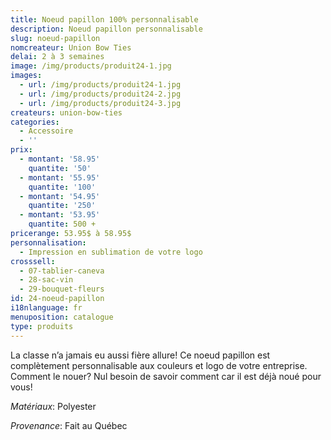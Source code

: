 ```yaml
---
title: Noeud papillon 100% personnalisable
description: Noeud papillon personnalisable
slug: noeud-papillon
nomcreateur: Union Bow Ties
delai: 2 à 3 semaines
image: /img/products/produit24-1.jpg
images:
  - url: /img/products/produit24-1.jpg
  - url: /img/products/produit24-2.jpg
  - url: /img/products/produit24-3.jpg
createurs: union-bow-ties
categories:
  - Accessoire
  - ''
prix:
  - montant: '58.95'
    quantite: '50'
  - montant: '55.95'
    quantite: '100'
  - montant: '54.95'
    quantite: '250'
  - montant: '53.95'
    quantite: 500 +
pricerange: 53.95$ à 58.95$
personnalisation:
  - Impression en sublimation de votre logo
crosssell:
  - 07-tablier-caneva
  - 28-sac-vin
  - 29-bouquet-fleurs
id: 24-noeud-papillon
i18nlanguage: fr
menuposition: catalogue
type: produits
---
```

La classe n’a jamais eu aussi fière allure! Ce noeud papillon est complètement personnalisable aux couleurs et logo de votre entreprise. Comment le nouer? Nul besoin de savoir comment car il est déjà noué pour vous!

_Matériaux_: Polyester

*Provenance*: Fait au Québec





